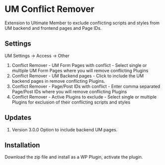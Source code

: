 # UM Conflict Remover
Extension to Ultimate Member to exclude conflicting scripts and styles from UM backend and frontend pages and Page IDs.

## Settings
UM Settings -> Access -> Other
1. Conflict Remover - UM Form Pages with conflict - Select single or multiple UM Form Pages where you will remove conflicting Plugins
2. Conflict Remover - UM Backend pages - Click to include the UM backend pages in remove conflicting Plugins.
3. Conflict Remover - Page/Post IDs with conflict - Enter comma separated Page/Post IDs where you will remove conflicting Plugins
4. Conflict Remover - Active Plugins to exclude - Select single or multiple Plugins for exclusion of their conflicting scripts and styles

## Updates
1. Version 3.0.0 Option to include backend UM pages.

## Installation
Download the zip file and install as a WP Plugin, activate the plugin.
